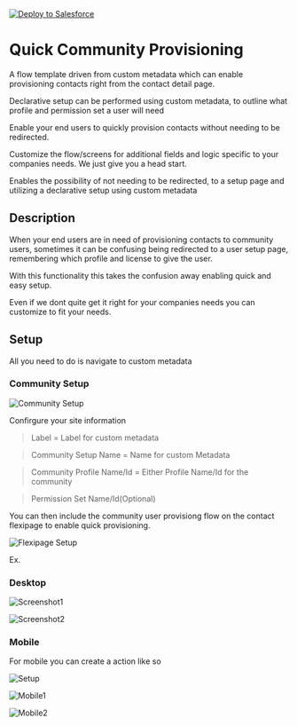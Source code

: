 <a href="https://githubsfdeploy.herokuapp.com?owner=SalesforceLabs&repo=https://github.com/SalesforceLabs/Quick-Community-User-Provisioning&ref=master">
  <img alt="Deploy to Salesforce"
       src="https://raw.githubusercontent.com/afawcett/githubsfdeploy/master/deploy.png">
</a>

# Quick Community Provisioning

A flow template driven from custom metadata which can enable provisioning contacts right from the contact detail page. 

Declarative setup can be performed using custom metadata, to outline what profile and permission set a user will need


Enable your end users to quickly provision contacts without needing to be redirected.


Customize the flow/screens for  additional fields and logic specific to your companies needs. 
We just give you a head start.


Enables the possibility of not needing to be redirected, to a setup page and utilizing a declarative setup using custom metadata


## Description

When your end users are in need of provisioning contacts to community users, sometimes it can be confusing being redirected to a user setup page, remembering which profile and license to give the user. 

With this functionality this takes the confusion away enabling quick and easy setup. 

Even if we dont quite get it right for your companies needs you can customize to fit your needs.

## Setup 

All you need to do is navigate to custom metadata 

### Community Setup

![Community Setup](/screenshots/Custom-metadata-Community-Setup.PNG)

Confirgure your site information
>Label = Label for custom metadata

>Community Setup Name = Name for custom Metadata

>Community Profile Name/Id = 	Either Profile Name/Id for the community  

>Permission Set Name/Id(Optional)


You can then include the community user provisiong flow on the contact flexipage to enable quick provisioning. 

![Flexipage Setup](/screenshots/flexipage-setup.PNG)


Ex.

### Desktop 
![Screenshot1](/screenshots/Contact-Ex-Flexipage-1.PNG)

![Screenshot2](/screenshots/Contact-Ex-Flexipage-2.PNG)


### Mobile

For mobile you can create a action like so 

![Setup](/screenshots/Mobile-setup.PNG)



![Mobile1](/screenshots/Mobile-1.PNG)


![Mobile2](/screenshots/mobile-2.PNG)
